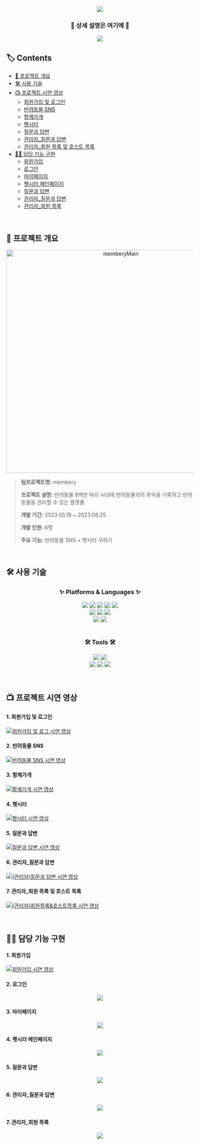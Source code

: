 <div align=center>
	<img src="https://capsule-render.vercel.app/api?type=waving&color=e4969b&height=200&section=header&text=membery&fontSize=90" />	
</div>
<div align=center>
	<h3>🎨 상세 설명은 여기에 🎨</h3>
</div>
<div align=center>
	<a href="https://fortune-panama-ec6.notion.site/Lily-membery-1e3b2ef6a2794ce49f8d1003592291cb?pvs=4">
		<img src="https://img.shields.io/badge/Notion-000000?style=flat&logo=Notion&logoColor=white" />
	</a>
	<br>
</div>

## 🏷️ Contents

* [📍 프로젝트 개요](#-프로젝트-개요)<br>
* [🛠️ 사용 기술](#-사용-기술)<br>
* [📺 프로젝트 시연 영상](#-프로젝트-시연-영상)
  * [회원가입 및 로그인](#1-회원가입-및-로그인)<br>
  * [반려동물 SNS](#2-반려동물-SNS)<br>
  * [함께가개](#3-함께가개)<br>
  * [펫시터](#4-펫시터)<br>
  * [질문과 답변](#5-질문과-답변)<br>
  * [관리자_질문과 답변](#6-관리자_질문과-답변)<br>
  * [관리자_회원 목록 및 호스트 목록](#7-관리자_회원-목록-및-호스트-목록)<br>
* [👩‍💻 담당 기능 구현](#-담당-기능-구현)
  * [회원가입](#1-회원가입)<br>
  * [로그인](#2-로그인)<br>
  * [마이페이지](#3-마이페이지)<br>
  * [펫시터 메인페이지](#4-펫시터-메인페이지)<br>
  * [질문과 답변](#5-질문과-답변)<br>
  * [관리자_질문과 답변](#6-관리자_질문과-답변)<br>
  * [관리자_회원 목록](#7-관리자_회원-목록)<br>
<br>

## 📍 프로젝트 개요
<p align="center"><img width="600" alt="memberyMain" src="https://github.com/lllilyk/Membery/assets/121800484/baea2fed-8901-4517-bca6-b746b495447b"></p>

> **팀프로젝트명:** membery <br>
> 
> **프로젝트 설명:** 반려동물 8백만 마리 시대에 반려동물과의 추억을 기록하고 반려동물을 관리할 수 있는 플랫폼 <br>
> 
> **개발 기간:** 2023.05.18 ~ 2023.06.25 <br>
>
> **개발 인원:** 6명 <br>
> 
> **주요 기능:** 반려동물 SNS + 펫시터 구하기
<br>

## 🛠️ 사용 기술

<div align=center>
	<h3>✨ Platforms & Languages ✨</h3>
</div>
<div align="center">
	<img src="https://img.shields.io/badge/Java-007396?style=flat&logo=Conda-Forge&logoColor=white" />
	<img src="https://img.shields.io/badge/HTML5-E34F26?style=flat&logo=HTML5&logoColor=white" />
	<img src="https://img.shields.io/badge/CSS3-1572B6?style=flat&logo=CSS3&logoColor=white" />
	<img src="https://img.shields.io/badge/JavaScript-F7DF1E?style=flat&logo=JavaScript&logoColor=white" />
	<img src="https://img.shields.io/badge/jQuery-0769AD?style=flat&logo=jQuery&logoColor=white" />
	<br>
	<img src="https://img.shields.io/badge/Spring-6DB33F?style=flat&logo=Spring&logoColor=white" />
	<img src="https://img.shields.io/badge/Bootstrap-7952B3?style=flat&logo=Bootstrap&logoColor=white" />
	<img src="https://img.shields.io/badge/Mybatis-000000?style=flat&logo=Fluentd&logoColor=white" />
	<br>
	<img src="https://img.shields.io/badge/MySQL-4479A1?style=flat&logo=MySQL&logoColor=white" />
	<img src="https://img.shields.io/badge/MariaDB-003545?style=flat&logo=MariaDB&logoColor=white" />
</div>
<br>
<div align=center>
	<h3>🛠 Tools 🛠</h3>
</div>
<div align=center>
	<img src="https://img.shields.io/badge/SpringToolSuite-6DB33F?style=flat&logo=Spring&logoColor=white" />
	<img src="https://img.shields.io/badge/Tomcat-F8DC75?style=flat&logo=ApacheTomcat&logoColor=white" />
	<br>
	<img src="https://img.shields.io/badge/AWS-232F3E?style=flat&logo=AmazonAWS&logoColor=white" />
	<img src="https://img.shields.io/badge/GitHub-181717?style=flat&logo=GitHub&logoColor=white" />
  <img src="https://img.shields.io/badge/Notion-000000?style=flat&logo=Notion&logoColor=white" />
</div>
<br><br>

## 📺 프로젝트 시연 영상
#### 1. 회원가입 및 로그인
[![회원가입 및 로그 시연 영상](http://img.youtube.com/vi/8UuhCAJZx2w/0.jpg)](https://youtu.be/8UuhCAJZx2w?t=0s) 

#### 2. 반려동물 SNS
[![반려동물 SNS 시연 영상](http://img.youtube.com/vi/cjIyR_nfSMU/0.jpg)](https://youtu.be/cjIyR_nfSMU?t=0s) 

#### 3. 함께가개
[![함께가개 시연 영상](http://img.youtube.com/vi/x8F2IxPn4os/0.jpg)](https://youtu.be/x8F2IxPn4os?t=0s) 

#### 4. 펫시터
[![펫시터 시연 영상](http://img.youtube.com/vi/okFDe2GIQQA/0.jpg)](https://youtu.be/okFDe2GIQQA?t=0s) 

#### 5. 질문과 답변
[![질문과 답변 시연 영상](http://img.youtube.com/vi/yHUll82EDIk/0.jpg)](https://youtu.be/yHUll82EDIk?t=0s) 

#### 6. 관리자_질문과 답변
[![(관리자)질문과 답변 시연 영상](http://img.youtube.com/vi/GFnS2OVrlUw/0.jpg)](https://youtu.be/GFnS2OVrlUw?t=0s) 

#### 7. 관리자_회원 목록 및 호스트 목록
[![(관리자)회원목록&호스트목록 시연 영상](http://img.youtube.com/vi/G6EsxcucYLw/0.jpg)](https://youtu.be/G6EsxcucYLw?t=0s) 
<br><br><br>

## 👩‍💻 담당 기능 구현
#### 1. 회원가입
[![회원가입 시연 영상](http://img.youtube.com/vi/GRg4CuAbYAM/0.jpg)](https://youtu.be/GRg4CuAbYAM?t=0s) 

#### 2. 로그인
<p align="center">  
<img src="https://github.com/lllilyk/Membery/assets/121800484/88f6d2ec-792c-4926-bf0b-3818a21f0e3e">
</p>

#### 3. 마이페이지
<p align="center">
<img src="https://github.com/lllilyk/Membery/assets/121800484/69693c8b-30ba-4da2-8d4a-3779d5db9103">
</p>

#### 4. 펫시터 메인페이지
<p align="center">
<img src="https://github.com/lllilyk/Membery/assets/121800484/b0d0f010-7231-4b94-af80-2c0aaf9a2082">
</p>

#### 5. 질문과 답변
<p align="center">
<img src="https://github.com/lllilyk/Membery/assets/121800484/419f039d-d258-4ec9-9441-87c46f931997">
</p>

#### 6. 관리자_질문과 답변
<p align="center">
<img src="https://github.com/lllilyk/Membery/assets/121800484/2039d7d5-3cda-470d-b0f1-c2b09dd70cc9">
</p>

#### 7. 관리자_회원 목록
<p align="center">
<img src="https://github.com/lllilyk/Membery/assets/121800484/f088dc5e-6914-478c-b45f-ad4d16a8db6d">
</p>
